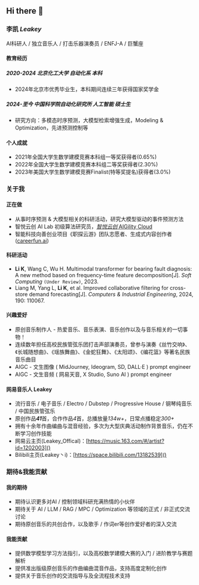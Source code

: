## Hi there 👋

<!--
**Leakey-AI/Leakey-AI** is a ✨ _special_ ✨ repository because its `README.md` (this file) appears on your GitHub profile.

Here are some ideas to get you started:

- 🔭 I’m currently working on ...
- 🌱 I’m currently learning ...
- 👯 I’m looking to collaborate on ...
- 🤔 I’m looking for help with ...
- 💬 Ask me about ...
- 📫 How to reach me: ...
- 😄 Pronouns: ...
- ⚡ Fun fact: ...
-->

### 李凯 $Leakey$
AI科研人 / 独立音乐人 / 打击乐器演奏员 / ENFJ-A / 巨蟹座
#### 教育经历
##### 2020-2024 北京化工大学 自动化系 本科
- 2024年北京市优秀毕业生，本科期间连续三年获得国家奖学金
##### 2024-至今 中国科学院自动化研究所 人工智能 硕士生
- 研究方向：多模态时序预测，大模型检索增强生成，Modeling & Optimization，先进预测控制等
#### 个人成就
- 2021年全国大学生数学建模竞赛本科组一等奖获得者(0.65%)
- 2022年全国大学生数学建模竞赛本科组二等奖获得者(2.30%)
- 2023年美国大学生数学建模竞赛Finalist(特等奖提名)获得者(3.0%)
### 关于我
#### 正在做
- 从事时序预测 & 大模型相关的科研活动，研究大模型驱动的事件预测方法
- 智悦云创 AI Lab 初级算法研究员，[_智悦云创_ AIGility Cloud](https://www.baidu.com/link?url=c6_JgSCCh7Ug6j80bV4PNO2iYpiR0Z8jVHHN84GgG4kF6TcETPwRryKPOUvavyJe&wd=&eqid=87ef9571001661a40000000366725291)
- 智能科技向善创业项目《职探云游》团队志愿者、生成式内容创作者([careerfun.ai]())
#### 科研活动
- **Li K**, Wang C, Wu H. Multimodal transformer for bearing fault diagnosis: A new method based on frequency-time feature decomposition[J]. *Soft Computing* `(Under Review)`, 2023.
- Liang M, Yang L, **Li K**, et al. Improved collaborative filtering for cross-store demand forecasting[J]. *Computers & Industrial Engineering*, 2024, 190: 110067.
#### 兴趣爱好
- 原创音乐制作人 - 热爱音乐、音乐表演、音乐创作以及与音乐相关的一切事物！
- 连续数年担任高校民族管弦乐团打击声部演奏员，曾参与演奏《丝竹交响》、《长城随想曲》、《瑶族舞曲》、《金蛇狂舞》、《太阳颂》、《编花篮》等著名民族音乐曲目
- AIGC - 文生图像 ( MidJourney, Ideogram, SD, DALL·E ) prompt engineer
- AIGC - 文生音频 ( 网易天音, X Studio, Suno AI ) prompt engineer
#### 网易音乐人 Leakey
- 流行音乐 / 电子音乐 / Electro / Dubstep / Progressive House / 钢琴纯音乐 / 中国民族管弦乐
- 原创作品***41***首，合作作品*4*首，总播放量*134w+*，日常点播稳定*300+*
- 拥有十余年作曲编曲与混音经验，多次为大型庆典活动制作背景音乐，仍在不断学习创作技能
- 网易云主页(Leakey_Offical)：[https://music.163.com/#/artist?id=1202003]()
- Bilibili主页(Leakey丶i)：[https://space.bilibili.com/13182539]()
### 期待&我能贡献
#### 我的期待
- 期待认识更多对AI / 控制领域科研充满热情的小伙伴
- 期待关于 AI / LLM / RAG / MPC / Optimization 等领域的正式 / 非正式交流讨论
- 期待原创音乐的共创合作，以及歌手 / 作词er等创作爱好者的深入交流
#### 我能贡献
- 提供数学模型学习方法指引，以及高校数学建模大赛的入门 / 进阶教学与赛题解析
- 提供准出版级原创音乐的作曲编曲混音作品，支持高度定制化创作
- 提供关于音乐创作的交流指导与及全流程技术支持
